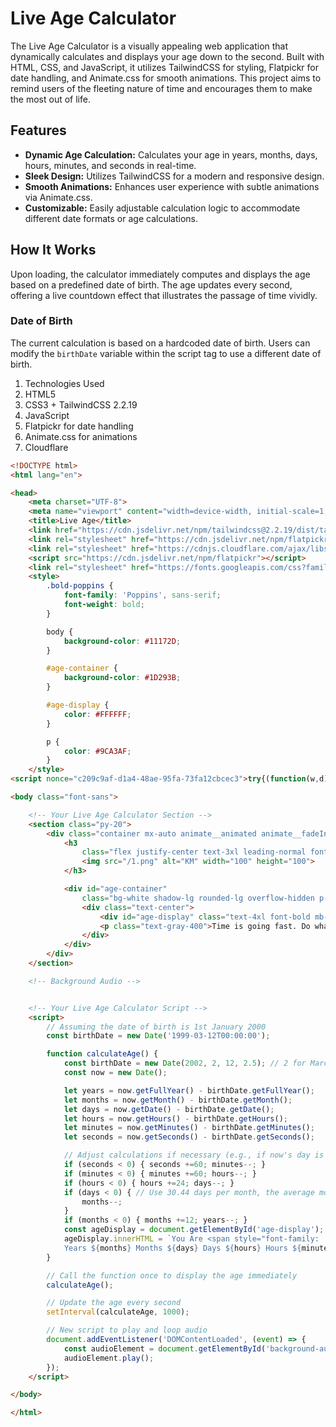 # Live Age Calculator

The Live Age Calculator is a visually appealing web application that dynamically calculates and displays your age down to the second. Built with HTML, CSS, and JavaScript, it utilizes TailwindCSS for styling, Flatpickr for date handling, and Animate.css for smooth animations. This project aims to remind users of the fleeting nature of time and encourages them to make the most out of life.

## Features

- **Dynamic Age Calculation:** Calculates your age in years, months, days, hours, minutes, and seconds in real-time.
- **Sleek Design:** Utilizes TailwindCSS for a modern and responsive design.
- **Smooth Animations:** Enhances user experience with subtle animations via Animate.css.
- **Customizable:** Easily adjustable calculation logic to accommodate different date formats or age calculations.

## How It Works

Upon loading, the calculator immediately computes and displays the age based on a predefined date of birth. The age updates every second, offering a live countdown effect that illustrates the passage of time vividly.

### Date of Birth

The current calculation is based on a hardcoded date of birth. Users can modify the `birthDate` variable within the script tag to use a different date of birth.

1. Technologies Used
2. HTML5
3. CSS3 + TailwindCSS 2.2.19
4. JavaScript
5. Flatpickr for date handling
6. Animate.css for animations
7. Cloudflare
```html
<!DOCTYPE html>
<html lang="en">

<head>
    <meta charset="UTF-8">
    <meta name="viewport" content="width=device-width, initial-scale=1, shrink-to-fit=no">
    <title>Live Age</title>
    <link href="https://cdn.jsdelivr.net/npm/tailwindcss@2.2.19/dist/tailwind.min.css" rel="stylesheet">
    <link rel="stylesheet" href="https://cdn.jsdelivr.net/npm/flatpickr/dist/flatpickr.min.css">
    <link rel="stylesheet" href="https://cdnjs.cloudflare.com/ajax/libs/animate.css/4.1.1/animate.min.css" />
    <script src="https://cdn.jsdelivr.net/npm/flatpickr"></script>
    <link rel="stylesheet" href="https://fonts.googleapis.com/css?family=Poppins">
    <style>
        .bold-poppins {
            font-family: 'Poppins', sans-serif;
            font-weight: bold;
        }

        body {
            background-color: #11172D;
        }

        #age-container {
            background-color: #1D293B;
        }

        #age-display {
            color: #FFFFFF;
        }

        p {
            color: #9CA3AF;
        }
    </style>
<script nonce="c209c9af-d1a4-48ae-95fa-73fa12cbcec3">try{(function(w,d){!function(du,dv,dw,dx){du[dw]=du[dw]||{};du[dw].executed=[];du.zaraz={deferred:[],listeners:[]};du.zaraz.q=[];du.zaraz._f=function(dy){return async function(){var dz=Array.prototype.slice.call(arguments);du.zaraz.q.push({m:dy,a:dz})}};for(const dA of["track","set","debug"])du.zaraz[dA]=du.zaraz._f(dA);du.zaraz.init=()=>{var dB=dv.getElementsByTagName(dx)[0],dC=dv.createElement(dx),dD=dv.getElementsByTagName("title")[0];dD&&(du[dw].t=dv.getElementsByTagName("title")[0].text);du[dw].x=Math.random();du[dw].w=du.screen.width;du[dw].h=du.screen.height;du[dw].j=du.innerHeight;du[dw].e=du.innerWidth;du[dw].l=du.location.href;du[dw].r=dv.referrer;du[dw].k=du.screen.colorDepth;du[dw].n=dv.characterSet;du[dw].o=(new Date).getTimezoneOffset();if(du.dataLayer)for(const dH of Object.entries(Object.entries(dataLayer).reduce(((dI,dJ)=>({...dI[1],...dJ[1]})),{})))zaraz.set(dH[0],dH[1],{scope:"page"});du[dw].q=[];for(;du.zaraz.q.length;){const dK=du.zaraz.q.shift();du[dw].q.push(dK)}dC.defer=!0;for(const dL of[localStorage,sessionStorage])Object.keys(dL||{}).filter((dN=>dN.startsWith("_zaraz_"))).forEach((dM=>{try{du[dw]["z_"+dM.slice(7)]=JSON.parse(dL.getItem(dM))}catch{du[dw]["z_"+dM.slice(7)]=dL.getItem(dM)}}));dC.referrerPolicy="origin";dC.src="/cdn-cgi/zaraz/s.js?z="+btoa(encodeURIComponent(JSON.stringify(du[dw])));dB.parentNode.insertBefore(dC,dB)};["complete","interactive"].includes(dv.readyState)?zaraz.init():du.addEventListener("DOMContentLoaded",zaraz.init)}(w,d,"zarazData","script");})(window,document)}catch(e){throw fetch("/cdn-cgi/zaraz/t"),e;};</script></head>

<body class="font-sans">

    <!-- Your Live Age Calculator Section -->
    <section class="py-20">
        <div class="container mx-auto animate__animated animate__fadeIn">
            <h3
                class="flex justify-center text-3xl leading-normal font-semibold text-gray-900 mb-8 animate__animated animate__fadeInDown bold-poppins">
                <img src="/1.png" alt="KM" width="100" height="100">
            </h3>

            <div id="age-container"
                class="bg-white shadow-lg rounded-lg overflow-hidden p-6 mx-auto w-full md:w-3/4 lg:w-2/3 animate__animated animate__fadeInUp">
                <div class="text-center">
                    <div id="age-display" class="text-4xl font-bold mb-4 text-white"></div>
                    <p class="text-gray-400">Time is going fast. Do what you want to do in life</p>
                </div>
            </div>
        </div>
    </section>

    <!-- Background Audio -->


    <!-- Your Live Age Calculator Script -->
    <script>
        // Assuming the date of birth is 1st January 2000
        const birthDate = new Date('1999-03-12T00:00:00');

        function calculateAge() {
            const birthDate = new Date(2002, 2, 12, 2.5); // 2 for March since months are 0-indexed
            const now = new Date();

            let years = now.getFullYear() - birthDate.getFullYear();
            let months = now.getMonth() - birthDate.getMonth();
            let days = now.getDate() - birthDate.getDate();
            let hours = now.getHours() - birthDate.getHours();
            let minutes = now.getMinutes() - birthDate.getMinutes();
            let seconds = now.getSeconds() - birthDate.getSeconds();

            // Adjust calculations if necessary (e.g., if now's day is less than birthDate's day, borrow a month)
            if (seconds < 0) { seconds +=60; minutes--; } 
            if (minutes < 0) { minutes +=60; hours--; } 
            if (hours < 0) { hours +=24; days--; } 
            if (days < 0) { // Use 30.44 days per month, the average month length in days days +=Math.round(30.44);
                months--; 
            } 
            if (months < 0) { months +=12; years--; } 
            const ageDisplay = document.getElementById('age-display');
            ageDisplay.innerHTML = `You Are <span style="font-family: 'Poppins', sans-serif; font-weight: bold; color: #D1D5DB;">${years}</span>
            Years ${months} Months ${days} Days ${hours} Hours ${minutes} Minutes ${seconds} Seconds Old`;
        }

        // Call the function once to display the age immediately
        calculateAge();

        // Update the age every second
        setInterval(calculateAge, 1000);

        // New script to play and loop audio
        document.addEventListener('DOMContentLoaded', (event) => {
            const audioElement = document.getElementById('background-audio');
            audioElement.play();
        });
    </script>

</body>

</html>
